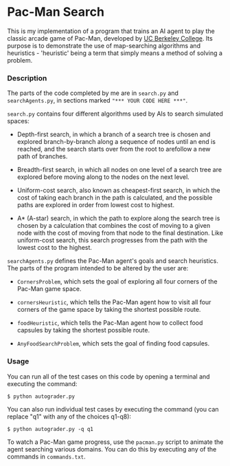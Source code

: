 # Pac-Man Search

This is my implementation of a program that trains an AI agent to play the classic arcade game of Pac-Man, developed by [UC Berkeley College](http://ai.berkeley.edu). Its purpose is to demonstrate the use of map-searching algorithms and heuristics - 'heuristic' being a term that simply means a method of solving a problem.

### Description

The parts of the code completed by me are in `search.py` and `searchAgents.py`, in sections marked `"*** YOUR CODE HERE ***"`.

`search.py` contains four different algorithms used by AIs to search simulated spaces:

- Depth-first search, in which a branch of a search tree is chosen and explored branch-by-branch along a sequence of nodes until an end is reached, and the search starts over from the root to arefollow a new path of branches.

- Breadth-first search, in which all nodes on one level of a search tree are explored before moving along to the nodes on the next level.

- Uniform-cost search, also known as cheapest-first search, in which the cost of taking each branch in the path is calculated, and the possible paths are explored in order from lowest cost to highest.

- A* (A-star) search, in which the path to explore along the search tree is chosen by a calculation that combines the cost of moving to a given node with the cost of moving from that node to the final destination. Like uniform-cost search, this search progresses from the path with the lowest cost to the highest.

`searchAgents.py` defines the Pac-Man agent's goals and search heuristics. The parts of the program intended to be altered by the user are:

- `CornersProblem`, which sets the goal of exploring all four corners of the Pac-Man game space.

- `cornersHeuristic`, which tells the Pac-Man agent how to visit all four corners of the game space by taking the shortest possible route.

- `foodHeuristic`, which tells the Pac-Man agent how to collect food capsules by taking the shortest possible route.

- `AnyFoodSearchProblem`, which sets the goal of finding food capsules.

### Usage

You can run all of the test cases on this code by opening a terminal and executing the command:

    $ python autograder.py

You can also run individual test cases by executing the command (you can replace "q1" with any of the choices q1-q8):

    $ python autograder.py -q q1

To watch a Pac-Man game progress, use the `pacman.py` script to animate the agent searching various domains. You can do this by executing any of the commands in `commands.txt`.
